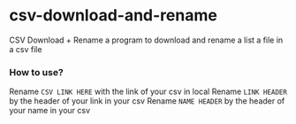 # csv-download-and-rename
CSV Download + Rename
a program to download and rename a list a file in a csv file

### How to use?
Rename `CSV LINK HERE` with the link of your csv in local
Rename `LINK HEADER` by the header of your link in your csv
Rename `NAME HEADER` by the header of your name in your csv

